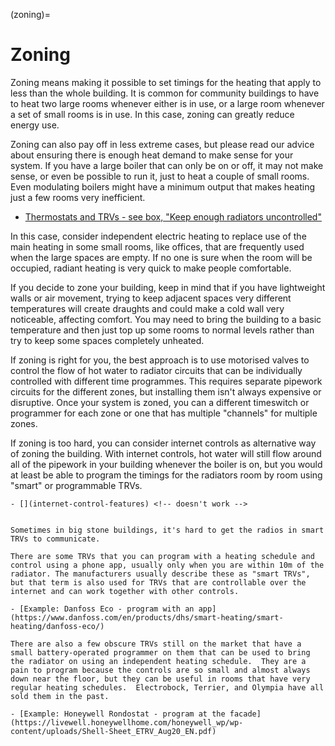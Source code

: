 (zoning)=
# Zoning


Zoning means making it possible to set timings for the heating that apply to less than the whole building.   It is common for community buildings to have to heat two large rooms whenever either is in use, or a large room whenever a set of small rooms is in use.  In this case, zoning can greatly reduce energy use.  

Zoning can also pay off in less extreme cases, but please read our advice about ensuring there is enough heat demand to make sense for your system. If you have a large boiler that can only be on or off, it may not make sense, or even be possible to run it, just to heat a couple of small rooms.  Even modulating boilers might have a minimum output that makes heating just a few rooms very inefficient. 

- [Thermostats and TRVs - see box, "Keep enough radiators uncontrolled"](bypass)

In this case, consider independent electric heating to replace use of the main heating in some small rooms, like offices, that are frequently used when the large spaces are empty.    If no one is sure when the room will be occupied, radiant heating is very quick to make people comfortable.

If you decide to zone your building, keep in mind that if you have lightweight walls or air movement, trying to keep adjacent spaces very different temperatures will create draughts and could make a cold wall very noticeable, affecting comfort.  You may need to bring the building to a basic temperature and then just top up some rooms to normal levels rather than try to keep some spaces completely unheated.  

If zoning is right for you, the best approach is to use motorised valves to control the flow of hot water to radiator circuits that can be individually controlled with different 
time programmes.  This requires separate pipework circuits for the different zones, but installing them isn't always expensive or disruptive.
Once your system is zoned, you can a different timeswitch or programmer for each zone or one that has multiple "channels" for multiple zones.

If zoning is too hard, you can consider internet controls as alternative way of zoning the building.  With internet controls, hot water will still flow around all of the pipework in your building whenever the boiler is on, but you would at least be able to program the timings for the radiators room by room using "smart" or programmable TRVs.

    - [](internet-control-features) <!-- doesn't work -->

```{admonition} When smart TRVs won't work

Sometimes in big stone buildings, it's hard to get the radios in smart TRVs to communicate.  

There are some TRVs that you can program with a heating schedule and control using a phone app, usually only when you are within 10m of the radiator. The manufacturers usually describe these as "smart TRVs", but that term is also used for TRVs that are controllable over the internet and can work together with other controls.

- [Example: Danfoss Eco - program with an app](https://www.danfoss.com/en/products/dhs/smart-heating/smart-heating/danfoss-eco/)

There are also a few obscure TRVs still on the market that have a small battery-operated programmer on them that can be used to bring the radiator on using an independent heating schedule.  They are a pain to program because the controls are so small and almost always down near the floor, but they can be useful in rooms that have very regular heating schedules.  Electrobock, Terrier, and Olympia have all sold them in the past.  

- [Example: Honeywell Rondostat - program at the facade](https://livewell.honeywellhome.com/honeywell_wp/wp-content/uploads/Shell-Sheet_ETRV_Aug20_EN.pdf)

```

